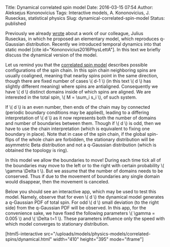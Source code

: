 Title: Dynamical correlated spin model
Date: 2016-03-15 07:54
Author: Aleksejus Kononovicius
Tags: Interactive models, A. Kononovicius, J. Ruseckas, statistical physics
Slug: dynamical-correlated-spin-model
Status: published

Previously we already
[wrote]({filename}/articles/2014/elementary-model-reproducing-q-gaussian-distribution.md)
about a work of our colleague, Julius Ruseckas, in which he proposed an
elementary model, which reproduces q-Gaussian distribution. Recently we
introduced temporal dynamics into that static model \[cite id="Kononovicius2016PhysLettA"\]. In this text we briefly discuss the
dynamical version of the model.

Let us remind you that the [correlated spin
model]({filename}/articles/2014/elementary-model-reproducing-q-gaussian-distribution.md)
describes possible configurations of the spin chain. In this spin chain
neighboring spins are usually coaligned, meaning that nearby spins point
in the same direction, though there are fixed number of cases \\\( d-1 \\\) (in this text \\\(  d \\\) has slightly different meaning) where
spins are antialigned.<!--more--> Consequently we have \\\(  d \\\)
distinct domains inside of which spins are aligned. We are interested in
the total spin, \\\(  M = \sum\_i s\_i  \\\), of such system.

If \\\(  d \\\) is an even number, then ends of the chain may by
connected (periodic boundary conditions may be applied), leading to a
differing interpretation of \\\(  d \\\) as it now represents both the
number of domains and number of boundaries between them. Though if
\\\(  d \\\) is odd, then we have to use the chain interpretation (which
is equivalent to fixing one boundary in place). Note that in case of the
spin chain, if the global spin-flips of the whole chain are forbidden,
the stationary distribution will be asymmetric Beta distribution and not
a q-Gaussian distribution (which is obtained the topology is ring).

In this model we allow the boundaries to move! During each time tick all
of the boundaries may move to the left or to the right with certain
probability \\\(  \gamma \Delta t \\\). But we assume that the number
of domains needs to be conserved. Thus if due to the movement of
boundaries any single domain would disappear, then the movement is
canceled.

Below you should see an interactive app, which may be used to test this
model. Namely, observe that for even \\\(  d \\\) the dynamical model
generates a q-Gaussian PDF of total spin. For odd \\\(  d \\\) small
deviation (to the right side) from the q-Gaussian PDF will be observed.
In this app, for the convenience sake, we have fixed the following
parameters \\\(  \gamma = 0.005 \\\) and \\\(  \Delta t=1 \\\). These
parameters influence only the speed with which model converges to
stationary distribution.

[html5-interactive
src="/uploads/models/physics-models/correlated-spins/dynamical.html" width="410"
height="395" mode="iframe"]
